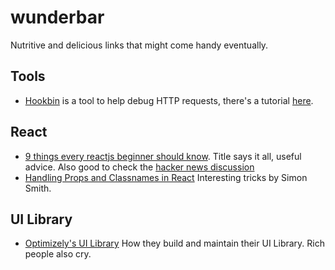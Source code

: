 # wunderbar
Nutritive and delicious links that might come handy eventually.  

## Tools  
* [Hookbin](https://hookbin.com/) is a tool to help debug HTTP requests, there's a tutorial [here](https://css-tricks.com/hookbin-capture-inspect-http-requests/).  

## React
* [9 things every reactjs beginner should know](https://camjackson.net/post/9-things-every-reactjs-beginner-should-know). Title says it all, useful advice. Also good to check the [hacker news discussion](https://news.ycombinator.com/item?id=10962784)    
* [Handling Props and Classnames in React](http://simonsmith.io/handling-props-and-classnames-in-react/) Interesting tricks by Simon Smith.  


## UI Library  
* [Optimizely's UI Library](https://css-tricks.com/optimizelys-ui-library-oui-2-of-2/) How they build and maintain their UI Library. Rich people also cry.
